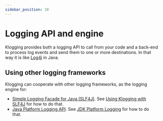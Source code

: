 ```yaml
---
sidebar_position: 10
---
```


# Logging API and engine

Klogging provides both a logging API to call from your code and a back-end to process log events and
send them to one or more destinations. In that way it is like
[Log4j](https://logging.apache.org/log4j/2.x/) in Java.

## Using other logging frameworks

Klogging can cooperate with other logging frameworks, as the logging engine for:

- [Simple Logging Facade for Java (SLF4J)](https://slf4j.org). See [Using Klogging with SLF4J](../java/slf4j.md) for how
  to do that.
- [Java Platform Logging API](https://openjdk.org/jeps/264). See
  [JDK Platform Logging](../java/jdk-platform-logging.md) for how to do that.

